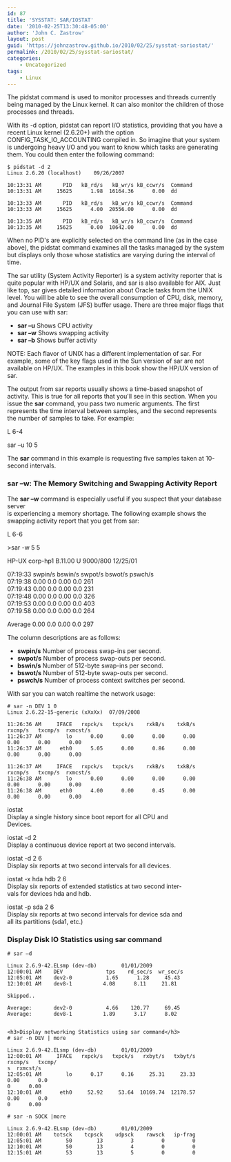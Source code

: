 ```yaml
---
id: 87
title: 'SYSSTAT: SAR/IOSTAT'
date: '2010-02-25T13:30:48-05:00'
author: 'John C. Zastrow'
layout: post
guid: 'https://johnzastrow.github.io/2010/02/25/sysstat-sariostat/'
permalink: /2010/02/25/sysstat-sariostat/
categories:
    - Uncategorized
tags:
    - Linux
---
```


The pidstat command is used to monitor processes and threads currently being managed by the Linux kernel. It can also monitor the children of those processes and threads.

With its -d option, pidstat can report I/O statistics, providing that you have a recent Linux kernel (2.6.20+) with the option CONFIG_TASK_IO_ACCOUNTING compiled in. So imagine that your system is undergoing heavy I/O and you want to know which tasks are generating them. You could then enter the following command:

```
$ pidstat -d 2
Linux 2.6.20 (localhost)    09/26/2007
```

```
10:13:31 AM       PID   kB_rd/s   kB_wr/s kB_ccwr/s  Command
10:13:31 AM     15625      1.98  16164.36      0.00  dd
```

```
10:13:33 AM       PID   kB_rd/s   kB_wr/s kB_ccwr/s  Command
10:13:33 AM     15625      4.00  20556.00      0.00  dd
```

```
10:13:35 AM       PID   kB_rd/s   kB_wr/s kB_ccwr/s  Command
10:13:35 AM     15625      0.00  10642.00      0.00  dd
```

When no PID's are explicitly selected on the command line (as in the case above), the pidstat command examines all the tasks managed by the system but displays only those whose statistics are varying during the interval of time.

The sar utility (System Activity Reporter) is a system activity reporter that is quite popular with HP/UX and Solaris, and sar is also available for AIX. Just like top, sar gives detailed information about Oracle tasks from the UNIX level. You will be able to see the overall consumption of CPU, disk, memory, and Journal File System (JFS) buffer usage. There are three major flags that you can use with sar:

- **sar –u** Shows CPU activity
- **sar –w** Shows swapping activity
- **sar –b** Shows buffer activity

NOTE: Each flavor of UNIX has a different implementation of sar. For example, some of the key flags used in the Sun version of sar are not available on HP/UX. The examples in this book show the HP/UX version of sar.

The output from sar reports usually shows a time-based snapshot of activity. This is true for all reports that you'll see in this section. When you issue the **sar** command, you pass two numeric arguments. The first represents the time interval between samples, and the second represents the number of samples to take. For example:

L 6-4

sar –u 10 5

The **sar** command in this example is requesting five samples taken at 10-second intervals.

### sar –w: The Memory Switching and Swapping Activity Report

The **sar –w** command is especially useful if you suspect that your database server  
is experiencing a memory shortage. The following example shows the swapping activity report that you get from sar:

L 6-6

&gt;sar -w 5 5

HP-UX corp-hp1 B.11.00 U 9000/800 12/25/01

07:19:33 swpin/s bswin/s swpot/s bswot/s pswch/s  
07:19:38 0.00 0.0 0.00 0.0 261  
07:19:43 0.00 0.0 0.00 0.0 231  
07:19:48 0.00 0.0 0.00 0.0 326  
07:19:53 0.00 0.0 0.00 0.0 403  
07:19:58 0.00 0.0 0.00 0.0 264

Average 0.00 0.0 0.00 0.0 297

The column descriptions are as follows:

- **swpin/s** Number of process swap-ins per second.
- **swpot/s** Number of process swap-outs per second.
- **bswin/s** Number of 512-byte swap-ins per second.
- **bswot/s** Number of 512-byte swap-outs per second.
- **pswch/s** Number of process context switches per second.

With sar you can watch realtime the network usage:

```
# sar -n DEV 1 0
Linux 2.6.22-15-generic (xXxXx)  07/09/2008
```

```
11:26:36 AM     IFACE   rxpck/s   txpck/s    rxkB/s    txkB/s   rxcmp/s   txcmp/s  rxmcst/s
11:26:37 AM        lo      0.00      0.00      0.00      0.00      0.00      0.00      0.00
11:26:37 AM      eth0      5.05      0.00      0.86      0.00      0.00      0.00      0.00
```

```
11:26:37 AM     IFACE   rxpck/s   txpck/s    rxkB/s    txkB/s   rxcmp/s   txcmp/s  rxmcst/s
11:26:38 AM        lo      0.00      0.00      0.00      0.00      0.00      0.00      0.00
11:26:38 AM      eth0      4.00      0.00      0.45      0.00      0.00      0.00      0.00
```

iostat  
Display a single history since boot report for all CPU and  
Devices.

iostat -d 2  
Display a continuous device report at two second intervals.

iostat -d 2 6  
Display six reports at two second intervals for all devices.

iostat -x hda hdb 2 6  
Display six reports of extended statistics at two second inter-  
vals for devices hda and hdb.

iostat -p sda 2 6  
Display six reports at two second intervals for device sda and  
all its partitions (sda1, etc.)

### Display Disk IO Statistics using sar command

```
# sar –d

Linux 2.6.9-42.ELsmp (dev-db)        01/01/2009
12:00:01 AM    DEV              tps    rd_sec/s  wr_sec/s
12:05:01 AM    dev2-0           1.65      1.28     45.43
12:10:01 AM    dev8-1          4.08      8.11     21.81

Skipped..

Average:       dev2-0           4.66    120.77     69.45
Average:       dev8-1          1.89      3.17      8.02


<h3>Display networking Statistics using sar command</h3>
# sar -n DEV | more

Linux 2.6.9-42.ELsmp (dev-db)        01/01/2009
12:00:01 AM     IFACE   rxpck/s   txpck/s   rxbyt/s   txbyt/s   rxcmp/s   txcmp/
s  rxmcst/s
12:05:01 AM        lo      0.17      0.16     25.31     23.33      0.00      0.0
0      0.00
12:10:01 AM      eth0     52.92     53.64  10169.74  12178.57      0.00      0.0
0      0.00

# sar -n SOCK |more

Linux 2.6.9-42.ELsmp (dev-db)        01/01/2009
12:00:01 AM    totsck    tcpsck    udpsck    rawsck   ip-frag
12:05:01 AM        50        13         3         0         0
12:10:01 AM        50        13         4         0         0
12:15:01 AM        53        13         5         0         0
```